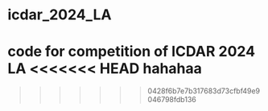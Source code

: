 
# icdar_2024_LA
code for competition of ICDAR 2024 LA
<<<<<<< HEAD
hahahaa
=======
>>>>>>> 0428f6b7e7b317683d73cfbf49e9046798fdb136

